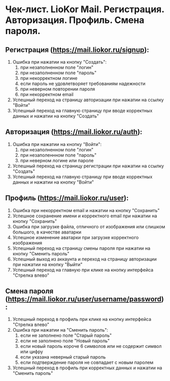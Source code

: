 # Чек-лист. LioKor Mail. Регистрация. Авторизация. Профиль. Смена пароля.

## Регистрация (https://mail.liokor.ru/signup):
1. Ошибка при нажатии на кнопку "Создать":
   1. при незаполненном поле "логин"
   2. при незаполненном поле "пароль"
   3. при некорректном логине
   4. если пароль не удовлетворяет требованиям надежности
   5. при неверном повторении пароля
   6. при некорректном email
2. Успешный переход на страницу авторизации при нажатии на ссылку "Войти"
3. Успешный переход на главную страницу при вводе корректных данных и нажатии на кнопку "Создать"

## Авторизация (https://mail.liokor.ru/auth):
1. Ошибка при нажатии на кнопку "Войти":
   1. при незаполненном поле "логин"
   2. при незаполеннном поле "пароль"
   3. при неверном логине или пароле
2. Успешный переход на страницу регистрации при нажатии на ссылку "Создать"
3. Успешный переход на главную страницу при вводе корректных данных и нажатии на кнопку "Войти"

## Профиль (https://mail.liokor.ru/user):
1. Ошибка при некорректном email и нажатии на кнопку "Сохранить"
2. Успешное сохранение имени и корректного email при нажатии на кнопку "Сохранить"
3. Ошибка при загрузке файла, отличного от изображения или слишком большого, в качестве аватарки
4. Успешное изменение аватарки при загрузке корректного изображения
5. Успешный переход на страницу смены пароля при нажатии на кнопку "Сменить пароль"
6. Успешный выход из аккаунта и переход на страницу авторизации при нажатии на кнопку "Выйти"
7. Успешный переход на главную при клике на кнопку интерфейса "Стрелка влево"

## Смена пароля (https://mail.liokor.ru/user/username/password):
1. Успешный переход в профиль при клике на кнопку интерфейса "Стрелка влево"
2. Ошибка при нажатии на "Сменить пароль":
   1. если не заполнено поле "Старый пароль"
   2. если не заполнено поле "Новый пароль"
   3. если новый пароль короче 6 символов или не содержит символ или цифру
   4. если указана неверный старый пароль
   5. если подтверждение пароля не совпадает с новым паролем
3. Успешный переход в профиль при корректных данных и нажатии на "Сменить пароль"